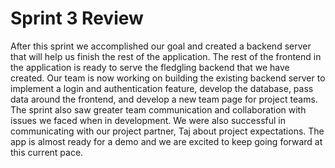 <h1>Sprint 3 Review</h1>
<body>
 After this sprint we accomplished our goal and created a backend server that will help us finish the rest of the application. The rest of the frontend in the 
 application is ready to serve the fledgling backend that we have created. Our team is now working on building the existing backend server to implement a login and
 authentication feature, develop the database, pass data around the frontend, and develop a new team page for project teams. The sprint also saw greater team 
 communication and collaboration with issues we faced when in development. We were also successful in communicating with our project partner, Taj about project
 expectations. The app is almost ready for a demo and we are excited to keep going forward at this current pace.
</body>
